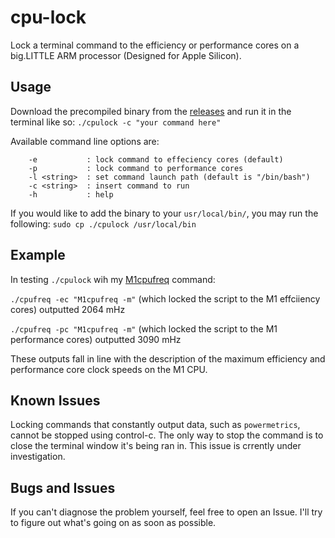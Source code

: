 # cpu-lock
Lock a terminal command to the efficiency or performance cores on a big.LITTLE ARM processor (Designed for Apple Silicon).

## Usage
Download the precompiled binary from the [releases](https://github.com/BitesPotatoBacks/CPU-Lock/releases) and run it in the terminal like so: `./cpulock -c "your command here"`

Available command line options are:
```
    -e           : lock command to effeciency cores (default)
    -p           : lock command to performance cores
    -l <string>  : set command launch path (default is "/bin/bash")
    -c <string>  : insert command to run
    -h           : help
```
If you would like to add the binary to your `usr/local/bin/`, you may run the following: `sudo cp ./cpulock /usr/local/bin`

## Example
In testing `./cpulock` wih my [M1cpufreq](https://github.com/BitesPotatoBacks/M1-CPU-Frequency) command:

`./cpufreq -ec "M1cpufreq -m"` (which locked the script to the M1 effciiency cores) outputted 2064 mHz

`./cpufreq -pc "M1cpufreq -m"` (which locked the script to the M1 performance cores) outputted 3090 mHz

These outputs fall in line with the description of the maximum efficiency and performance core clock speeds on the M1 CPU.
 
 
 ## Known Issues
 Locking commands that constantly output data, such as `powermetrics`, cannot be stopped using control-c. The only way to stop the command is to close the terminal window it's being ran in. This issue is crrently under investigation.
 
 ## Bugs and Issues
 If you can't diagnose the problem yourself, feel free to open an Issue. I'll try to figure out what's going on as soon as possible.

